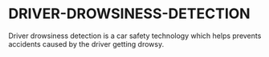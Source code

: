 # DRIVER-DROWSINESS-DETECTION
Driver drowsiness detection is a car safety technology which helps prevents accidents caused by the driver getting drowsy.
